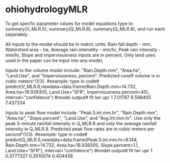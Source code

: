 # ohiohydrologyMLR
To get specfic parameter values for model equations type in:
summary(V_MLR.5),
summary(Q_MLR.6),
summary(Q_MLR.8),
and run each separately.

All inputs to the model should be in metric units:
Rain fall depth - mm,
Watershed area - ha,
Average rain intenstity - mm/hr,
Peak rain intensity - mm/hr,
Slope and imperviousness inputs are in percent,
Only land uses used in the paper can be input into any model,

Inputs to the volume model include: "Rain.Depth.mm", "Area.ha", "Land.Use", and "Imperviousness,.percent". Predicted runoff volume is in cubic meters^(1/3).
#example: type in code#
predict(V_MLR.6,newdata=data.frame(Rain.Depth.mm=14.732, Area.ha=18.939305, Land.Use="SFR", Imperviousness.percent=45), interval="confidence")
#model output#
      fit      lwr      upr
1 7.01787 6.598405 7.437334



Inputs to peak flow model include: "Peak.5.int.mm.hr", "Rain.Depth.mm", "Area.ha", "Slope.percent", "Land.Use", and "Avg.Int.mm.hr". Use only the peak 5-minute rainfall intensity in Q_MLR.6 and only the average rainfall intensity in Q_MLR.8. Predicted peak flow rates are in cubic meters per second^(1/3).
#example: type in code#
predict(Q_MLR.5,newdata=data.frame(Peak.5.int.mm.hr=9.144, Rain.Depth.mm=14.732, Area.ha=18.939305, Slope.percent=1.1, Land.Use="SFR"), interval="confidence")
#model output#
        fit       lwr      upr
1 0.3777327 0.3510074 0.404458
